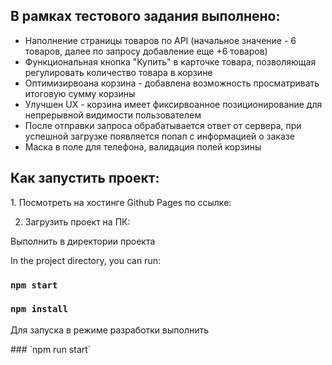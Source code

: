 <h2>В рамках тестового задания выполнено:</h2>
<ul>
  <li>Наполнение страницы товаров по API (начальное значение - 6 товаров, далее по запросу добавление еще +6 товаров)</li>
  <li>Функциональная кнопка "Купить" в карточке товара, позволяющая регулировать количество товара в корзине</li>
  <li>Оптимизирвоана корзина - добавлена возможность просматривать итоговую сумму корзины</li>
  <li>Улучшен UX - корзина имеет фиксирвоанное позиционирование для непрерывной видимости пользователем</li>
  <li>После отправки запроса обрабатывается ответ от сервера, при успешной загрузке появляется попап с информацией о заказе</li>
  <li>Маска в поле для телефона, валидация полей корзины</li>
</ul>

<h2>Как запустить проект:</h2>
1. Посмотреть на хостинге Github Pages по ссылке: 


2. Загрузить проект на ПК:
<p>Выполнить в директории проекта</p>

In the project directory, you can run:
### `npm start`
### `npm install`
<p>Для запуска в режиме разработки выполнить</p>
### `npm run start`
